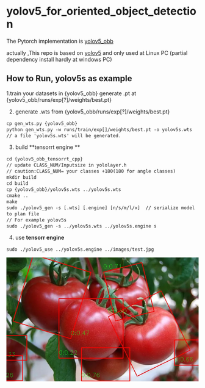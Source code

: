 # yolov5_for_oriented_object_detection

The Pytorch implementation is [yolov5_obb](https://github.com/hukaixuan19970627/yolov5_obb )

actually ,This repo is based on [yolov5](https://github.com/ultralytics/yolov5/tree/v6.0/)  and only used at Linux PC (partial dependency install hardly at windows PC)

## How to Run, yolov5s as example
1.train your datasets in {yolov5_obb} 
generate .pt at {yolov5_obb/runs/exp[?]/weights/best.pt} 

2. generate .wts from {yolov5_obb/runs/exp[?]/weights/best.pt} 

```
cp gen_wts.py {yolov5_obb}
python gen_wts.py -w runs/train/exp[]/weights/best.pt -o yolov5s.wts
// a file 'yolov5s.wts' will be generated.
```

3. build **tensorrt engine **

```
cd {yolov5_obb_tensorrt_cpp}
// update CLASS_NUM/Inputsize in yololayer.h 
// caution:CLASS_NUM= your classes +180(180 for angle classes)
mkdir build
cd build
cp {yolov5_obb}/yolov5s.wts ../yolov5s.wts
cmake ..
make
sudo ./yolov5_gen -s [.wts] [.engine] [n/s/m/l/x]  // serialize model to plan file
// For example yolov5s
sudo ./yolov5_gen -s ../yolov5s.wts ../yolov5s.engine s
```

4. use **tensorr engine**
```
sudo ./yolov5_use ../yolov5s.engine ../images/test.jpg
```
![image](https://github.com/fish-kong/Yolov5-obb-Tensorrt-Infer/blob/main/yolov5_obb_tensorrt_cpp/result.jpg)

